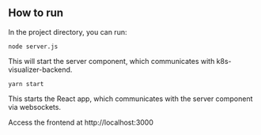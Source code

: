 
## How to run

In the project directory, you can run:

```
node server.js
```

This will start the server component, which communicates with k8s-visualizer-backend.

```
yarn start
```
This starts the React app, which communicates with the server component via websockets.

Access the frontend at http://localhost:3000
